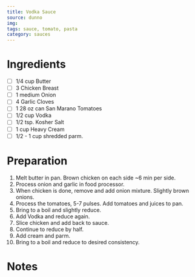 ```yaml
---
title: Vodka Sauce
source: dunno
img:
tags: sauce, tomato, pasta
category: sauces
---
```


Ingredients
===========

* [ ] 1/4 cup Butter
* [ ] 3 Chicken Breast
* [ ] 1 medium Onion
* [ ] 4 Garlic Cloves
* [ ] 1 28 oz can San Marano Tomatoes
* [ ] 1/2 cup Vodka
* [ ] 1/2 tsp. Kosher Salt
* [ ] 1 cup Heavy Cream
* [ ] 1/2 - 1 cup shredded parm.

Preparation
===========
1. Melt butter in pan. Brown chicken on each side ~6 min per side.
2. Process onion and garlic in food processor.
3. When chicken is done, remove and add onion mixture. Slightly brown onions.
4. Process the tomatoes, 5-7 pulses. Add tomatoes and juices to pan.
5. Bring to a boil and slightly reduce.
6. Add Vodka and reduce again.
7. Slice chicken and add back to sauce.
8. Continue to reduce by half.
9. Add cream and parm.
10. Bring to a boil and reduce to desired consistency.

Notes
=====

